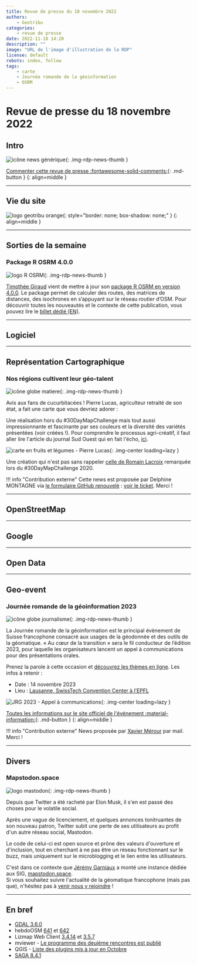 ```yaml
---
title: Revue de presse du 18 novembre 2022
authors:
    - Geotribu
categories:
    - revue de presse
date: 2022-11-18 14:20
description: ""
image: "URL de l'image d'illustration de la RDP"
license: default
robots: index, follow
tags:
    - carte
    - Journée romande de la géoinformation
    - OSRM
---
```


# Revue de presse du 18 novembre 2022

## Intro

![icône news générique](https://cdn.geotribu.fr/img/internal/icons-rdp-news/news.png "icône news générique"){: .img-rdp-news-thumb }

[Commenter cette revue de presse :fontawesome-solid-comments:](#__comments){: .md-button }
{: align=middle }

----

## Vie du site

![logo geotribu orange](https://cdn.geotribu.fr/img/internal/charte/geotribu_logo_rectangle_384x80.png "logo geotribu orange"){: style="border: none; box-shadow: none;" }
{: align=middle }

----

## Sorties de la semaine

### Package R OSRM 4.0.0

![logo R OSRM](https://cdn.geotribu.fr/img/logos-icones/logiciels_librairies/osrm_R.png "logo R OSRM"){: .img-rdp-news-thumb }

[Timothée Giraud](https://fosstodon.org/@rcarto) vient de mettre à jour son [package R OSRM en version 4.0.0](https://github.com/riatelab/osrm/releases). Le package permet de calculer des routes, des matrices de distances, des isochrones en s’appuyant sur le réseau routier d’OSM. Pour découvrir toutes les nouveautés et le contexte de cette publication, vous pouvez lire le [billet dédié (EN)](https://rcarto.github.io/posts/osrm_v4.0.0/).

----

## Logiciel

----

## Représentation Cartographique

### Nos régions cultivent leur géo-talent

![icône globe matiere](https://cdn.geotribu.fr/img/internal/icons-rdp-news/matiere.png "icône globe matiere"){: .img-rdp-news-thumb }

Avis aux fans de cucurbitacées ! Pierre Lucas, agriculteur retraité de son état, a fait une carte que vous devriez adorer :

Une réalisation hors du #30DayMapChallenge mais tout aussi impressionnante et fascinante par ses couleurs et la diversité des variétés présentées (voir créées !). Pour comprendre le processus agri-créatif, il faut aller lire l'article du journal Sud Ouest qui en fait l'écho, [ici](https://www.sudouest.fr/landes/parleboscq/parleboscq-un-agriculteur-retraite-realise-une-carte-de-france-avec-une-centaine-de-courges-12866503.php).

![carte en fruits et légumes - Pierre Lucas](https://cdn.geotribu.fr/img/articles-blog-rdp/capture-ecran/carte_fruits_legumes_Pierre_Lucas.webp){: .img-center loading=lazy }

Une création qui n'est pas sans rappeler [celle de Romain Lacroix](https://twitter.com/lacxrx/status/1326763865460367361) remarquée lors du #30DayMapChallenge 2020.

!!! info "Contribution externe"
    Cette news est proposée par Delphine MONTAGNE via [le formulaire GitHub renouvelé](https://github.com/geotribu/website/issues/new?assignees=Guts&labels=contribution+externe%2Crdp%2Ctriage&template=RDP_NEWS.yml) : [voir le ticket](https://github.com/geotribu/website/issues/758). Merci !

----

## OpenStreetMap

----

## Google

----

## Open Data

----

## Geo-event

### Journée romande de la géoinformation 2023

![icône globe journalisme](https://cdn.geotribu.fr/img/internal/icons-rdp-news/journalisme.png "icône globe journalisme"){: .img-rdp-news-thumb }

La Journée romande de la géoinformation est le principal évènement de Suisse francophone consacré aux usages de la géodonnée et des outils de la géomatique.  « Au cœur de la transition » sera le fil conducteur de l’édition 2023, pour laquelle les organisateurs lancent un appel à communications pour des présentations orales.

Prenez la parole à cette occasion et [découvrez les thèmes en ligne](https://www.georomandie.com). Les infos à retenir :

- Date : 14 novembre 2023
- Lieu : [Lausanne, SwissTech Convention Center à l’EPFL](https://georomandie.com/infos-pratiques)

![JRG 2023 - Appel à communications](https://cdn.geotribu.fr/img/external/salons_conferences/JRG2023_appel_communications.png){: .img-center loading=lazy }

[Toutes les informations sur le site officiel de l'événement :material-information:](https://georomandie.com/){: .md-button }
{: align=middle }

!!! info "Contribution externe"
    News proposée par [Xavier Mérour](https://twitter.com/xmerour) par mail. Merci !

----

## Divers

### Mapstodon.space

![logo mastodon](https://cdn.geotribu.fr/img/logos-icones/social/mastodon.png "Logo Mastodon"){: .img-rdp-news-thumb }

Depuis que Twitter a été racheté par Elon Musk, il s'en est passé des choses pour le volatile social.

Après une vague de licenciement, et quelques annonces tonitruantes de son nouveau patron, Twitter subit une perte de ses utilisateurs au profit d'un autre réseau social, Mastodon.

Le code de celui-ci est open source et prône des valeurs d'ouverture et d'inclusion, tout en cherchant à ne pas être un réseau fonctionnant sur le buzz, mais uniquement sur le microblogging et le lien entre les utilisateurs.

C'est dans ce contexte que [Jérémy Garniaux](https://mapstodon.space/@jeremy) a monté une instance dédiée aux SIG, [mapstodon.space](https://mapstodon.space/explore).  
Si vous souhaitez suivre l'actualité de la géomatique francophone (mais pas que), n'hésitez pas à [venir nous y rejoindre](https://mapstodon.space/@geotribu) !

----

## En bref

- [GDAL 3.6.0](https://lists.osgeo.org/pipermail/gdal-dev/2022-November/056408.html)
- hebdoOSM [641](https://weeklyosm.eu/fr/archives/16077) et [642](https://weeklyosm.eu/fr/archives/16111)
- Lizmap Web Client [3.4.14](https://github.com/3liz/lizmap-web-client/releases/tag/3.4.14) et [3.5.7](https://github.com/3liz/lizmap-web-client/releases/tag/3.5.7)
- mviewer - [Le programme des deuième rencontres est publié](https://mviewer.netlify.app/fr/blog/post-1/index.html)
- QGIS - [Liste des plugins mis à jour en Octobre](https://blog.qgis.org/2022/11/04/plugin-update-october-2022/)
- [SAGA 8.4.1](https://sourceforge.net/p/saga-gis/news/2022/11/saga-841-released/)
